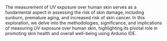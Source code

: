 The measurement of UV exposure over human skin serves as a fundamental aspect in assessing the risk of skin damage, including sunburn, premature aging, and increased risk of skin cancer. In this exploration, we delve into the methodologies, significance, and implications of measuring UV exposure over human skin, highlighting its pivotal role in promoting skin health and overall well-being using Arduino IDE. 

